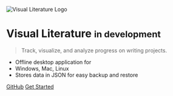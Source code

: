 <!-- _coverpage.md -->

<!-- ANIMATED VL Logo -->
![Visual Literature Logo](_media/icon.svg)
<!-- SMALLER VISLIT Logo -->
# Visual Literature <small>in development</small>

>Track, visualize, and analyze progress on writing projects. 

- Offline desktop application for
- Windows, Mac, Linux
- Stores data in JSON for easy backup and restore

[GitHub](https://github.com/docsifyjs/docsify/)
[Get Started](#docsify)